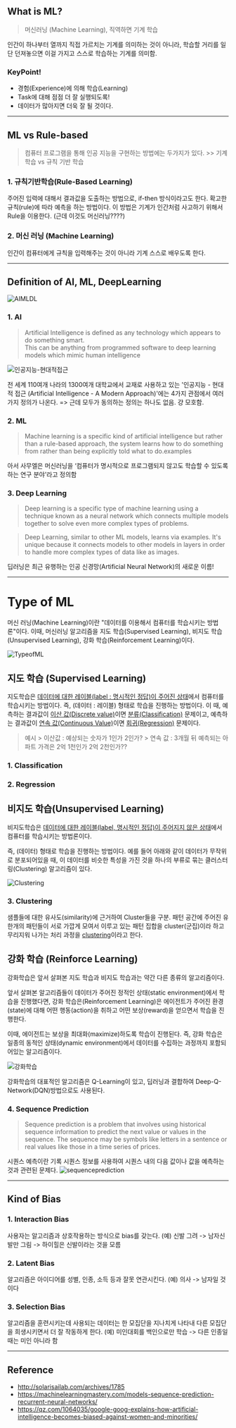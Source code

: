 ## What is ML?

> 머신러닝 (Machine Learning), 직역하면 기계 학습

인간이 하나부터 열까지 직접 가르치는 기계를 의미하는 것이 아니라, 학습할 거리를 일단 던져놓으면 이걸 가지고 스스로 학습하는 기계를 의미함.

### KeyPoint!
- 경험(Experience)에 의해 학습(Learning)
- Task에 대해 점점 더 잘 실행되도록!
- 데이터가 많아지면 더욱 잘 될 것이다.


---

## ML vs Rule-based

> 컴퓨터 프로그램을 통해 인공 지능을 구현하는 방법에는 두가지가 있다.
    >> 기계 학습 vs 규칙 기반 학습

### 1. 규칙기반학습(Rule-Based Learning)
주어진 입력에 대해서 결과값을 도출하는 방법으로, if-then 방식이라고도 한다. 확고한 규칙(rule)에 따라 예측을 하는 방법이다.
이 방법은 기계가 인간처럼 사고하기 위해서 Rule을 이용한다. (근데 이것도 머신러닝????)

### 2. 머신 러닝 (Machine Learning)
인간이 컴퓨터에게 규칙을 입력해주는 것이 아니라 기계 스스로 배우도록 한다.


---

## Definition of AI, ML, DeepLearning

![AIMLDL](https://pbs.twimg.com/media/DLVm9nTXkAECS_S.png)

### 1. AI
> Artificial Intelligence is defined as any technology which appears to do something smart. </br> This can be anything from programmed software to deep learning models which mimic human intelligence

![인공지능-현대적접근](https://image.aladin.co.kr/product/7616/19/cover500/k442434518_1.jpg)

전 세계 110여개 나라의 1300여개 대학교에서 교재로 사용하고 있는 '인공지능 - 현대적 접근 (Artificial Intelligence - A Modern Approach)'에는 4가지 관점에서 여러가지 정의가 나온다.
=> 근데 모두가 동의하는 정의는 하나도 없음. 걍 모호함.

### 2. ML


> Machine learning is a specific kind of artificial intelligence but rather than a rule-based approach, the system learns how to do something from rather than being explicitly told what to do.examples

아서 사무엘은 머신러닝을 ‘컴퓨터가 명시적으로 프로그램되지 않고도 학습할 수 있도록 하는 연구 분야'라고 정의함


### 3. Deep Learning

> Deep learning is a specific type of machine learning using a technique known as a neural network which connects multiple models together to solve even more complex types of problems.

> Deep Learning, similar to other ML models, learns via examples. It's unique because it connects models to other models in layers in order to handle more complex types of data like as images.

딥러닝은 최근 유행하는 인공 신경망(Artificial Neural Network)의 새로운 이름!


---

# Type of ML
머신 러닝(Machine Learning)이란 "데이터를 이용해서 컴퓨터를 학습시키는 방법론"이다. 이때, 머신러닝 알고리즘을 지도 학습(Supervised Learning), 비지도 학습(Unsupervised Learning), 강화 학습(Reinforcement Learning)이다.

![TypeofML](http://solarisailab.com/wp-content/uploads/2017/06/supervsied_unsupervised_reinforcement.jpg)

## 지도 학습 (Supervised Learning)
지도학습은 <u>데이터에 대한 레이블(label : 명시적인 정답)이 주어진 상태</u>에서 컴퓨터를 학습시키는 방법이다. 
즉, (데이터 : 레이블) 형태로 학습을 진행하는 방법이다. 이 때, 예측하는 결과값이 <u>이산 값(Discrete value)</u>이면 <u>분류(Classification)</u> 문제이고, 예측하는 결과값이 <u>연속 값(Continuous Value)</u>이면 <u>회귀(Regression)</u> 문제이다. 

> 예시
    > 이산값 : 예상되는 숫자가 1인가 2인가?
    > 연속 값 : 3개월 뒤 예측되는 아파트 가격은 2억 1천인가 2억 2천인가??

### 1. Classification


### 2. Regression


## 비지도 학습(Unsupervised Learning)
비지도학습은 <u>데이터에 대한 레이블(label, 명시적인 정답)이 주어지지 않은 상태</u>에서 컴퓨터를 학습시키는 방법론이다.

즉, (데이터) 형태로 학습을 진행하는 방법이다. 예를 들어 아래와 같이 데이터가 무작위로 분포되어있을 때, 이 데이터를 비슷한 특성을 가진 것을 하나의 부류로 묶는 클러스터링(Clustering) 알고리즘이 있다.

![Clustering](http://solarisailab.com/wp-content/uploads/2017/06/unsupervised_learning.jpg)

### 3. Clustering
샘플들에 대한 유사도(similarity)에 근거하여 Cluster들을 구분. 패턴 공간에 주어진 유한개의 패턴들이 서로 가깝게 모여서 이루고 있는 패턴 집합을 cluster(군집)이라 하고 무리지워 나가는 처리 과정을 <u>clustering</u>이라고 한다.

## 강화 학습 (Reinforce Learning)
강화학습은 앞서 살펴본 지도 학습과 비지도 학습과는 약간 다른 종류의 알고리즘이다.

앞서 살펴본 알고리즘들이 데이터가 주어진 정적인 상태(static environment)에서 학습을 진행했다면, 강화 학습은(Reinforcement Learning)은 에이전트가 주어진 환경(state)에 대해 어떤 행동(action)을 취하고 어떤 보상(reward)을 얻으면서 학습을 진행한다.

이때, 에이전트는 보상을 최대화(maximize)하도록 학습이 진행된다. 즉, 강화 학습은 일종의 동적인 상태(dynamic environment)에서 데이터를 수집하는 과정까지 포함되어있는 알고리즘이다.

![강화학습](http://solarisailab.com/wp-content/uploads/2015/11/%EA%B0%95%ED%99%94%ED%95%99%EC%8A%B5.jpg)

강화학습의 대표적인 알고리즘은 Q-Learning이 있고, 딥러닝과 결합하여 Deep-Q-Network(DQN)방법으로도 사용된다.


### 4. Sequence Prediction
> Sequence prediction is a problem that involves using historical sequence information to predict the next value or values in the sequence. The sequence may be symbols like letters in a sentence or real values like those in a time series of prices.

시퀀스 예측이란 기록 시퀀스 정보를 사용하여 시퀀스 내의 다음 값이나 값을 예측하는 것과 관련된 문제다. 
![sequenceprediction](https://3qeqpr26caki16dnhd19sv6by6v-wpengine.netdna-ssl.com/wp-content/uploads/2017/07/Many-to-Many-Sequence-Prediction-Model-1.png)

---

## Kind of Bias 

### 1. Interaction Bias
사용자는 알고리즘과 상호작용하는 방식으로 bias를 갖는다. 
(예) 신발 그려 -> 남자신발만 그림 -> 하이힐은 신발이라는 것을 모름

### 2. Latent Bias
알고리즘은 아이디어를 성별, 인종, 소득 등과 잘못 연관시킨다.
(예) 의사 -> 남자일 것이다

### 3. Selection Bias
알고리즘을 훈련시키는데 사용되는 데이터는 한 모집단을 지나치게 나타내 다른 모집단을 희생시키면서 더 잘 작동하게 한다.
(예) 미인대회를 백인으로만 학습 -> 다른 인종일때는 미인 아니라 함

---
## Reference
- <http://solarisailab.com/archives/1785>
- <https://machinelearningmastery.com/models-sequence-prediction-recurrent-neural-networks/>
- <https://qz.com/1064035/google-goog-explains-how-artificial-intelligence-becomes-biased-against-women-and-minorities/>
